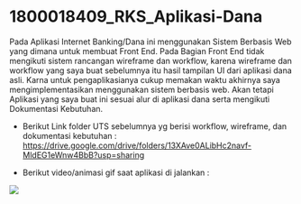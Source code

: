 # 1800018409_RKS_Aplikasi-Dana
Pada Aplikasi Internet Banking/Dana ini menggunakan Sistem Berbasis Web yang dimana untuk membuat Front End. Pada Bagian Front End tidak mengikuti sistem rancangan wireframe dan workflow, karena wireframe dan workflow yang saya buat sebelumnya itu hasil tampilan UI dari aplikasi dana asli. Karna untuk pengaplikasianya cukup memakan waktu akhirnya saya mengimplementasikan menggunakan sistem berbasis web. Akan tetapi Aplikasi yang saya buat ini sesuai alur di aplikasi dana serta mengikuti Dokumentasi Kebutuhan. 

- Berikut Link folder UTS sebelumnya yg berisi workflow, wireframe, dan dokumentasi kebutuhan : 
https://drive.google.com/drive/folders/13XAve0ALibHc2navf-MldEG1eWnw4BbB?usp=sharing



- Berikut video/animasi gif saat aplikasi di jalankan : 
<img src="RunAplikasiDana.gif" >
